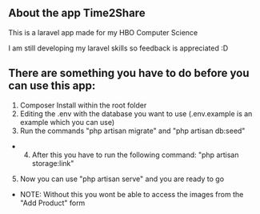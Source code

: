 ## About the app Time2Share

This is a laravel app made for my HBO Computer Science

I am still developing my laravel skills so feedback is appreciated :D

## There are something you have to do before you can use this app:

1. Composer Install within the root folder
2. Editing the .env with the database you want to use (.env.example is an example which you can use)
3. Run the commands "php artisan migrate" and "php artisan db:seed"
* 4. After this you have to run the following command: "php artisan storage:link"
5. Now you can use "php artisan serve" and you are ready to go

* NOTE: Without this you wont be able to access the images from the "Add Product" form